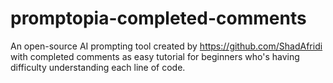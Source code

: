 # promptopia-completed-comments
An open-source AI prompting tool created by https://github.com/ShadAfridi with completed comments as easy tutorial for beginners who's having difficulty understanding each line of code.




